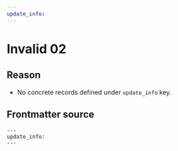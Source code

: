 ```yaml
---
update_info:
---
```

# Invalid 02


## Reason

- No concrete records defined under `update_info` key.


## Frontmatter source

```
---
update_info:
---
```
